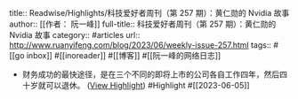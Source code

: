 title:: Readwise/Highlights/科技爱好者周刊（第 257 期）：黄仁勋的 Nvidia 故事
author:: [[作者： 阮一峰]]
full-title:: 科技爱好者周刊（第 257 期）：黄仁勋的 Nvidia 故事
category:: #articles
url:: http://www.ruanyifeng.com/blog/2023/06/weekly-issue-257.html
tags:: #[[go inbox]] #[[inoreader]] #[[博客]] #[[阮一峰的网络日志]]

- 财务成功的最快途径，是在三个不同的即将上市的公司各自工作四年，然后四十岁就可以退休。 ([View Highlight](https://read.readwise.io/read/01h25n6prcqy8psaapcp42rfbv)) #Highlight #[[2023-06-05]]